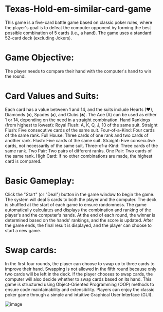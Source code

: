 # Texas-Hold-em-similar-card-game
This game is a five-card battle game based on classic poker rules, where the player's goal is to defeat the computer opponent by forming the best possible combination of 5 cards (i.e., a hand). The game uses a standard 52-card deck (excluding Jokers).


# Game Objective:
The player needs to compare their hand with the computer's hand to win the round.

# Card Values and Suits:
Each card has a value between 1 and 14, and the suits include Hearts (♥), Diamonds (♦), Spades (♠), and Clubs (♣).
The Ace (A) can be used as either 1 or 14, depending on the need in a straight combination.
Hand Rankings (from highest to lowest):
Royal Flush: A, K, Q, J, 10 of the same suit.
Straight Flush: Five consecutive cards of the same suit.
Four-of-a-Kind: Four cards of the same rank.
Full House: Three cards of one rank and two cards of another rank.
Flush: Five cards of the same suit.
Straight: Five consecutive cards, not necessarily of the same suit.
Three-of-a-Kind: Three cards of the same rank.
Two Pair: Two pairs of different ranks.
One Pair: Two cards of the same rank.
High Card: If no other combinations are made, the highest card is compared.
# Basic Gameplay:
Click the "Start" (or "Deal") button in the game window to begin the game. The system will deal 5 cards to both the player and the computer.
The deck is shuffled at the start of each game to ensure randomness.
The game automatically calculates and displays the combination and ranking of the player's and the computer's hands.
At the end of each round, the winner is determined based on the hands' rankings, and the score is updated.
After the game ends, the final result is displayed, and the player can choose to start a new game.
# Swap cards:
In the first four rounds, the player can choose to swap up to three cards to improve their hand. Swapping is not allowed in the fifth round because only two cards will be left in the deck.
If the player chooses to swap cards, the computer will also decide whether to swap cards based on its hand.
This game is structured using Object-Oriented Programming (OOP) methods to ensure code maintainability and extensibility. Players can enjoy the classic poker game through a simple and intuitive Graphical User Interface (GUI).

![image](https://github.com/user-attachments/assets/a0e025c4-8bc0-409e-b24a-f9c3ae96a9b9)

